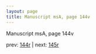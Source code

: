 ```yaml
---
layout: page
title: Manuscript msA, page 144v
---
```


Manuscript msA, page 144v

prev:  [144r](../144r) | next:  [145r](../145r)